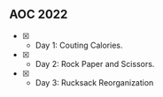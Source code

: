 ## AOC 2022

- [x] - Day 1: Couting Calories.
- [x] - Day 2: Rock Paper and Scissors.
- [x] - Day 3: Rucksack Reorganization
